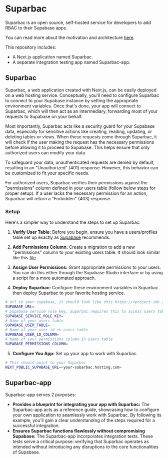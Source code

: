 # Suparbac

Suparbac is an open source, self-hosted service for developers to add RBAC to their Supabase apps.

You can read more about the motivation and architecture [here](https://supatable.com/suparbac).

This repository includes:

* A Next.js application named Suparbac.
* A separate integration testing app named Suparbac-app.

## Suparbac

Suparbac, a web application created with Next.js, can be easily deployed on a web hosting service. Conceptually, you'll need to configure Suparbac to connect to your Supabase instance by setting the appropriate environment variables. Once that's done, your app will connect to Suparbac, which will then act as an intermediary, forwarding most of your requests to Supabase on your behalf.

Most importantly, Suparbac acts like a security guard for your Supabase data, especially for sensitive actions like creating, reading, updating, or deleting tables or views. When these requests come through Suparbac, it will check if the user making the request has the necessary permissions before allowing it to proceed to Supabase. This helps ensure that only authorized users can modify your data.

To safeguard your data, unauthenticated requests are denied by default, resulting in an "Unauthorized" (401) response. However, this behavior can be customized to fit your specific needs.

For authorized users, Suparbac verifies their permissions against the "permissions" column defined in your users table (follow below steps for proper setup). If a user lacks the necessary permission for an action, Suparbac will return a "Forbidden" (403) response.

### Setup

Here's a simpler way to understand the steps to set up Suparbac:

1. **Verify User Table:** Before you begin, ensure you have a users/profiles table set up exactly as [Supabase](https://supabase.com/docs/guides/auth/managing-user-data) recommends.

2. **Add Permissions Column:** Create a migration to add a new "permissions" column to your existing users table. It should look similar like this [file](https://github.com/phungleson/suparbac/blob/main/packages/suparbac-app/supabase/migrations/20230031034630_add_users_permissions.sql).

3. **Assign User Permissions:** Grant appropriate permissions to your users. You can do this either through the Supabase Studio interface or by using a script for a more automated approach.

4. **Deploy Suparbac:** Configure these environment variables in Suparbac then deploy Suparbac to your favorite hosting service.

```sh
# Url to your supabase, it should look like this https://<project-id>.supabase.co
SUPABASE_URL=
# Supabase service role key, Suparbac requires this to access users table
SUPABASE_SERVICE_ROLE_KEY=
# Name of your users table
SUPABASE_USER_TABLE=
# Name of your user id in users table
SUPABASE_USER_ID_COLUMN=
# Name of your permissions column in users table
SUPABASE_PERMISSIONS_COLUMN=
```
5. **Configure You App:** Set up your app to work with Suparbac.

```sh
# This should point to your Suparbac
NEXT_PUBLIC_SUPABASE_URL=<your-subarbac.hosting.com>
```

## Suparbac-app

Suparbac-app serves 2 purposes:

* **Provides a blueprint for integrating your app with Suparbac:** The Suparbac-app acts as a reference guide, showcasing how to configure your own application to seamlessly work with Suparbac. By following its example, you'll gain a clear understanding of the steps required for a successful integration.
* **Ensures Suparbac functions flawlessly without compromising Supabase:** The Suparbac-app incorporates integration tests. These tests serve a critical purpose: verifying that Suparbac operates as intended without introducing any disruptions to the core functionalities of Supabase. 
